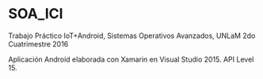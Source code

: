 # SOA_ICI
Trabajo Práctico IoT+Android, Sistemas Operativos Avanzados, UNLaM 2do Cuatrimestre 2016

Aplicación Android elaborada con Xamarin en Visual Studio 2015. API Level 15.
